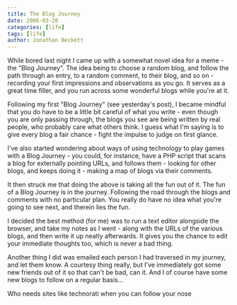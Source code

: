```yaml
---
title: The Blog Journey
date: 2006-03-20
categories: [life]
tags: [life]
author: Jonathan Beckett
---
```


While bored last night I came up with a somewhat novel idea for a meme - the "Blog Journey". The idea being to choose a random blog, and follow the path through an entry, to a random comment, to their blog, and so on - recording your first impressions and observations as you go. It serves as a great time filler, and you run across some wonderful blogs while you're at it.

Following my first "Blog Journey" (see yesterday's post), I became mindful that you do have to be a little bit careful of what you write - even though you are only passing through, the blogs you see are being written by real people, who probably care what others think. I guess what I'm saying is to give every blog a fair chance - fight the impulse to judge on first glance.

I've also started wondering about ways of using technology to play games with a Blog Journey - you could, for instance, have a PHP script that scans a blog for externally pointing URLs, and follows them - looking for other blogs, and keeps doing it - making a map of blogs via their comments.

It then struck me that doing the above is taking all the fun out of it. The fun of a Blog Journey is in the journey. Following the road through the blogs and comments with no particular plan. You really do have no idea what you're going to see next, and therein lies the fun.

I decided the best method (for me) was to run a text editor alongside the browser, and take my notes as I went - along with the URLs of the various blogs, and then write it up neatly afterwards. It gives you the chance to edit your immediate thoughts too, which is never a bad thing.

Another thing I did was emailed each person I had traversed in my journey, and let them know. A courtesy thing really, but I've immediately got some new friends out of it so that can't be bad, can it. And I of course have some new blogs to follow on a regular basis...

Who needs sites like technorati when you can follow your nose 